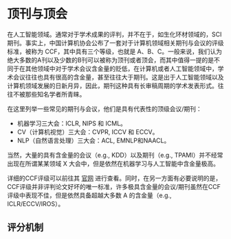 # 顶刊与顶会

在人工智能领域。通常对于学术成果的评判，并不在于，如生化环材领域的，SCI 期刊。事实上，中国计算机协会公布了一套对于计算机领域相关期刊与会议的评级标准，被称为 CCF，其中具有三个等级，也就是 A、B、C。一般来说，我们认为绝大多数的A刊以及少数的B刊可以被称为顶刊或者顶会，而其中值得一提的是不同于在其他领域中对于学术会议含金量的贬低，在计算机或者人工智能领域中，学术会议往往也具有很高的含金量，甚至往往大于期刊。这是出于人工智能领域以及计算机领域发展的日新月异，因此，期刊这种具有长审稿周期的学术发表形式。往往不被那些知名学者所青睐。

在这里列举一些常见的期刊与会议，他们是具有代表性的顶级会议/期刊：

- 机器学习三大会：ICLR, NIPS 和 ICML。
- CV（计算机视觉）三大会：CVPR, ICCV 和 ECCV。
- NLP（自然语言处理）三大会：ACL, EMNLP和NAACL。

当然，大量的具有含金量的会议（e.g., KDD）以及期刊（e.g., TPAMI）并不经常出现在所谓某某领域 X 大会中，但是依然在机器学习与人工智能中含金量极高。

详细的CCF评级可以前往其 [官网](https://www.ccf.org.cn/Academic_Evaluation/By_category/) 进行查看。同时，在另一方面有必要说明的是，CCF评级并非评判论文好坏的唯一标准，许多极具含金量的会议/期刊虽然在CCF评级中表现不佳，但是依然具备超越大多数 A 的含金量（e.g., ICLR/ECCV/IROS）。

## 评分机制
